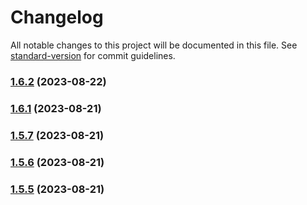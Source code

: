 # Changelog

All notable changes to this project will be documented in this file. See [standard-version](https://github.com/conventional-changelog/standard-version) for commit guidelines.

### [1.6.2](https://github.com/Hybes/blitz-for-league-only/compare/v1.6.1...v1.6.2) (2023-08-22)

### [1.6.1](https://github.com/Hybes/blitz-for-league-only/compare/v1.5.7...v1.6.1) (2023-08-21)

### [1.5.7](https://github.com/Hybes/blitz-for-league-only/compare/v1.5.6...v1.5.7) (2023-08-21)

### [1.5.6](https://github.com/Hybes/blitz-for-league-only/compare/v1.5.5...v1.5.6) (2023-08-21)

### [1.5.5](https://github.com/Hybes/blitz-for-league-only/compare/v1.5.4...v1.5.5) (2023-08-21)